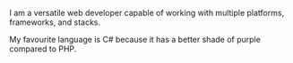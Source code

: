 I am a versatile web developer capable of working with multiple platforms, frameworks, and stacks.

My favourite language is C# because it has a better shade of purple compared to PHP.